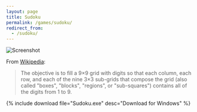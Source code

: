 ```yaml
---
layout: page
title: Sudoku
permalink: /games/sudoku/
redirect_from:
  - /sudoku/
---
```


<img class="img-responsive" src="screenshot0.png" alt="Screenshot" />

From [Wikipedia](http://en.wikipedia.org/wiki/Sudoku):

> The objective is to fill a 9×9 grid with digits so that each column,
> each row, and each of the nine 3×3 sub-grids that compose the grid
> (also called "boxes", "blocks", "regions", or "sub-squares")
> contains all of the digits from 1 to 9.

{% include download file="Sudoku.exe" desc="Download for Windows" %}
